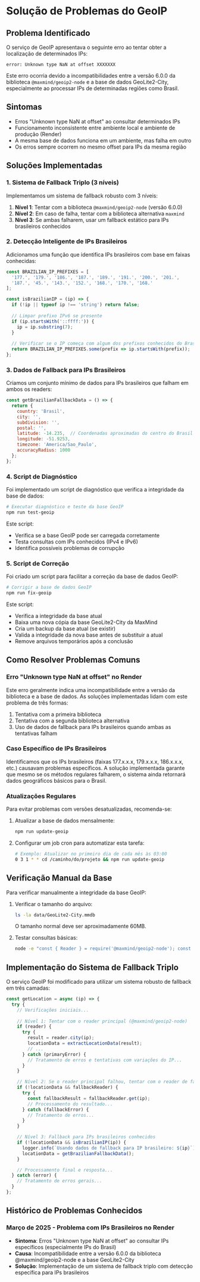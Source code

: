 # Solução de Problemas do GeoIP

## Problema Identificado

O serviço de GeoIP apresentava o seguinte erro ao tentar obter a localização de determinados IPs:

```
error: Unknown type NaN at offset XXXXXXX
```

Este erro ocorria devido a incompatibilidades entre a versão 6.0.0 da biblioteca `@maxmind/geoip2-node` e a base de dados GeoLite2-City, especialmente ao processar IPs de determinadas regiões como Brasil.

## Sintomas

- Erros "Unknown type NaN at offset" ao consultar determinados IPs
- Funcionamento inconsistente entre ambiente local e ambiente de produção (Render)
- A mesma base de dados funciona em um ambiente, mas falha em outro
- Os erros sempre ocorrem no mesmo offset para IPs da mesma região

## Soluções Implementadas

### 1. Sistema de Fallback Triplo (3 níveis)

Implementamos um sistema de fallback robusto com 3 níveis:

1. **Nível 1**: Tentar com a biblioteca `@maxmind/geoip2-node` (versão 6.0.0)
2. **Nível 2**: Em caso de falha, tentar com a biblioteca alternativa `maxmind`
3. **Nível 3**: Se ambas falharem, usar um fallback estático para IPs brasileiros conhecidos

### 2. Detecção Inteligente de IPs Brasileiros

Adicionamos uma função que identifica IPs brasileiros com base em faixas conhecidas:

```javascript
const BRAZILIAN_IP_PREFIXES = [
  '177.', '179.', '186.', '187.', '189.', '191.', '200.', '201.', 
  '187.', '45.', '143.', '152.', '168.', '170.', '168.'
];

const isBrazilianIP = (ip) => {
  if (!ip || typeof ip !== 'string') return false;
  
  // Limpar prefixo IPv6 se presente
  if (ip.startsWith('::ffff:')) {
    ip = ip.substring(7);
  }
  
  // Verificar se o IP começa com algum dos prefixos conhecidos do Brasil
  return BRAZILIAN_IP_PREFIXES.some(prefix => ip.startsWith(prefix));
};
```

### 3. Dados de Fallback para IPs Brasileiros

Criamos um conjunto mínimo de dados para IPs brasileiros que falham em ambos os readers:

```javascript
const getBrazilianFallbackData = () => {
  return {
    country: 'Brasil',
    city: '',
    subdivision: '',
    postal: '',
    latitude: -14.235,  // Coordenadas aproximadas do centro do Brasil
    longitude: -51.9253,
    timezone: 'America/Sao_Paulo',
    accuracyRadius: 1000
  };
};
```

### 4. Script de Diagnóstico

Foi implementado um script de diagnóstico que verifica a integridade da base de dados:

```bash
# Executar diagnóstico e teste da base GeoIP
npm run test-geoip
```

Este script:
- Verifica se a base GeoIP pode ser carregada corretamente
- Testa consultas com IPs conhecidos (IPv4 e IPv6)
- Identifica possíveis problemas de corrupção

### 5. Script de Correção

Foi criado um script para facilitar a correção da base de dados GeoIP:

```bash
# Corrigir a base de dados GeoIP
npm run fix-geoip
```

Este script:
- Verifica a integridade da base atual
- Baixa uma nova cópia da base GeoLite2-City da MaxMind
- Cria um backup da base atual (se existir)
- Valida a integridade da nova base antes de substituir a atual
- Remove arquivos temporários após a conclusão

## Como Resolver Problemas Comuns

### Erro "Unknown type NaN at offset" no Render

Este erro geralmente indica uma incompatibilidade entre a versão da biblioteca e a base de dados. As soluções implementadas lidam com este problema de três formas:

1. Tentativa com a primeira biblioteca
2. Tentativa com a segunda biblioteca alternativa
3. Uso de dados de fallback para IPs brasileiros quando ambas as tentativas falham

### Caso Específico de IPs Brasileiros

Identificamos que os IPs brasileiros (faixas 177.x.x.x, 179.x.x.x, 186.x.x.x, etc.) causavam problemas específicos. A solução implementada garante que mesmo se os métodos regulares falharem, o sistema ainda retornará dados geográficos básicos para o Brasil.

### Atualizações Regulares

Para evitar problemas com versões desatualizadas, recomenda-se:

1. Atualizar a base de dados mensalmente:
   ```bash
   npm run update-geoip
   ```

2. Configurar um job cron para automatizar esta tarefa:
   ```bash
   # Exemplo: Atualizar no primeiro dia de cada mês às 03:00
   0 3 1 * * cd /caminho/do/projeto && npm run update-geoip
   ```

## Verificação Manual da Base

Para verificar manualmente a integridade da base GeoIP:

1. Verificar o tamanho do arquivo:
   ```bash
   ls -la data/GeoLite2-City.mmdb
   ```
   O tamanho normal deve ser aproximadamente 60MB.

2. Testar consultas básicas:
   ```bash
   node -e "const { Reader } = require('@maxmind/geoip2-node'); const fs = require('fs'); const reader = Reader.openBuffer(fs.readFileSync('./data/GeoLite2-City.mmdb')); console.log(reader.city('8.8.8.8'));"
   ```

## Implementação do Sistema de Fallback Triplo

O serviço GeoIP foi modificado para utilizar um sistema robusto de fallback em três camadas:

```javascript
const getLocation = async (ip) => {
  try {
    // Verificações iniciais...
    
    // Nível 1: Tentar com o reader principal (@maxmind/geoip2-node)
    if (reader) {
      try {
        result = reader.city(ip);
        locationData = extractLocationData(result);
        // ...
      } catch (primaryError) {
        // Tratamento de erros e tentativas com variações do IP...
      }
    }

    // Nível 2: Se o reader principal falhou, tentar com o reader de fallback (maxmind)
    if (!locationData && fallbackReader) {
      try {
        const fallbackResult = fallbackReader.get(ip);
        // Processamento do resultado...
      } catch (fallbackError) {
        // Tratamento de erros...
      }
    }

    // Nível 3: Fallback para IPs brasileiros conhecidos
    if (!locationData && isBrazilianIP(ip)) {
      logger.info(`Usando dados de fallback para IP brasileiro: ${ip}`);
      locationData = getBrazilianFallbackData();
    }

    // Processamento final e resposta...
  } catch (error) {
    // Tratamento de erros gerais...
  }
};
```

## Histórico de Problemas Conhecidos

### Março de 2025 - Problema com IPs Brasileiros no Render
- **Sintoma**: Erros "Unknown type NaN at offset" ao consultar IPs específicos (especialmente IPs do Brasil)
- **Causa**: Incompatibilidade entre a versão 6.0.0 da biblioteca @maxmind/geoip2-node e a base GeoLite2-City
- **Solução**: Implementação de um sistema de fallback triplo com detecção específica para IPs brasileiros 